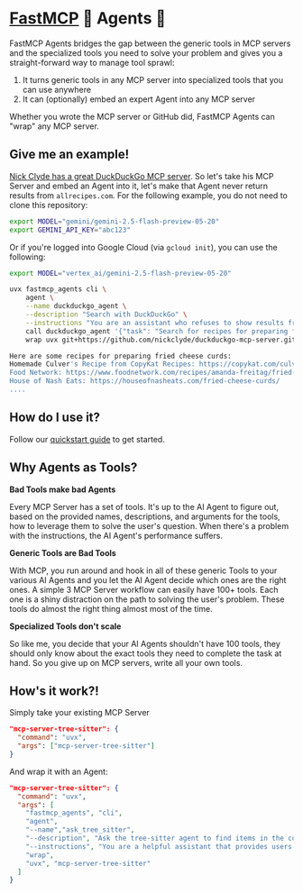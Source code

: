 # [FastMCP](https://github.com/jlowin/fastmcp) 🚀 Agents 🤖

FastMCP Agents bridges the gap between the generic tools in MCP servers and the specialized tools you need to solve your problem and gives you a straight-forward way to manage tool sprawl:
1. It turns generic tools in any MCP server into specialized tools that you can use anywhere
2. It can (optionally) embed an expert Agent into any MCP server

Whether you wrote the MCP server or GitHub did, FastMCP Agents can "wrap" any MCP server.

## Give me an example!

[Nick Clyde has a great DuckDuckGo MCP server](https://github.com/nickclyde/duckduckgo-mcp-server). So let's take his MCP Server and embed an Agent into it, let's make that Agent never return results from `allrecipes.com`. For the following example, you do not need to clone this repository:

```bash
export MODEL="gemini/gemini-2.5-flash-preview-05-20"
export GEMINI_API_KEY="abc123"
```
Or if you're logged into Google Cloud (via `gcloud init`), you can use the following:
```bash
export MODEL="vertex_ai/gemini-2.5-flash-preview-05-20"
```

```bash
uvx fastmcp_agents cli \
    agent \
    --name duckduckgo_agent \
    --description "Search with DuckDuckGo" \
    --instructions "You are an assistant who refuses to show results from allrecipes.com.  " \
    call duckduckgo_agent '{"task": "Search for recipes for preparing fried cheese curds. Tell me what makes each one special."}' \
    wrap uvx git+https://github.com/nickclyde/duckduckgo-mcp-server.git@d198a2f0e8bd7c862d87d8517e1518aa295f8348

Here are some recipes for preparing fried cheese curds:
Homemade Culver's Recipe from CopyKat Recipes: https://copykat.com/culvers-fried-cheese-curds/
Food Network: https://www.foodnetwork.com/recipes/amanda-freitag/fried-cheese-curds-31689 39
House of Nash Eats: https://houseofnasheats.com/fried-cheese-curds/
....
```

## How do I use it?

Follow our [quickstart guide](./docs/quickstart.md) to get started.

## Why Agents as Tools?

**Bad Tools make bad Agents**

Every MCP Server has a set of tools. It's up to the AI Agent to figure out, based on the provided names, descriptions, and arguments for the tools, how to leverage them to solve the user's question. When there's a problem with the instructions, the AI Agent's performance suffers.

**Generic Tools are Bad Tools**

With MCP, you run around and hook in all of these generic Tools to your various AI Agents and you let the AI Agent decide which ones are the right ones. A simple 3 MCP Server workflow can easily have 100+ tools. Each one is a shiny distraction on the path to solving the user's problem. These tools do almost the right thing almost most of the time.

**Specialized Tools don't scale**

So like me, you decide that your AI Agents shouldn't have 100 tools, they should only know about the exact tools they need to complete the task at hand. So you give up on MCP servers, write all your own tools.

## How's it work?!

Simply take your existing MCP Server 
```json
"mcp-server-tree-sitter": {
  "command": "uvx",
  "args": ["mcp-server-tree-sitter"]
}
```

And wrap it with an Agent:

```json
"mcp-server-tree-sitter": {
  "command": "uvx",
  "args": [
    "fastmcp_agents", "cli",
    "agent",
    "--name","ask_tree_sitter",
    "--description", "Ask the tree-sitter agent to find items in the codebase.",
    "--instructions", "You are a helpful assistant that provides users a simple way to find items in their codebase.",
    "wrap", 
    "uvx", "mcp-server-tree-sitter"
  ]
}
```
